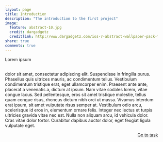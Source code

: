 ```yaml
---
layout: page
title: Introduction
description: "The introduction to the first project"
image:
  feature: abstract-10.jpg
  credit: dargadgetz
  creditlink: http://www.dargadgetz.com/ios-7-abstract-wallpaper-pack-for-iphone-5-and-ipod-touch-retina/
share: true
comments: true
---
```

Lorem ipsum 

<br>dolor sit amet, consectetur adipiscing elit. Suspendisse in fringilla purus. Phasellus quis ultrices mauris, ac condimentum tellus. Vestibulum condimentum tristique erat, eget ullamcorper enim. Praesent ante ante, placerat a venenatis a, dictum at ipsum. Nam vitae sodales lorem, vitae congue lacus. Sed pellentesque, eros sit amet tristique molestie, tellus quam congue risus, rhoncus dictum nibh orci ut massa. Vivamus interdum erat ipsum, sit amet vulputate risus semper at. Vestibulum odio arcu, scelerisque id eros in, elementum ornare felis. Integer nec lectus et turpis ultricies gravida vitae nec est. Nulla non aliquam arcu, id vehicula dolor. Cras vitae dolor tortor. Curabitur dapibus auctor dolor, eget feugiat ligula vulputate eget. 







<div style="float: right"> 
<a href="{{ site.url }}/retail/project/task/" class="btn">Go to task</a>
</div>

